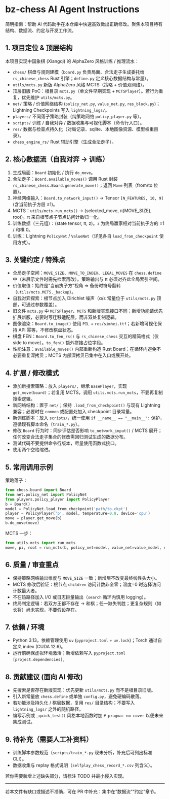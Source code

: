 # bz-chess AI Agent Instructions

简明指南：帮助 AI 代码助手在本仓库中快速高效做出正确修改。聚焦本项目特有结构、数据流、约定与开发工作流。

## 1. 项目定位 & 顶层结构
本项目实现中国象棋 (Xiangqi) 的 AlphaZero 风格训练 / 推理流水：
- `chess/` 棋盘与规则建模（`board.py` 负责局面、合法走子生成委托给 `rs_chinese_chess` Rust 引擎；`define.py` 定义核心数据结构与常量）。
- `utils/mcts.py` 新版 AlphaZero 风格 MCTS（策略 + 价值双网络）。
- 顶层旧版 PoC：根目录 `mcts.py`（单文件早期实现 + `MCTSPlayer`）。若行为重复，优先维护 `utils/mcts.py`。
- `net/` 策略 / 价值网络结构 (`policy_net.py`, `value_net.py`, `res_block.py`)；Lightning Checkpoints 写入 `lightning_logs/`。
- `players/` 不同落子策略封装（纯策略网络 `policy_player.py` 等）。
- `scripts/` 训练 / 自我对弈 / 数据收集与可视化脚本（命令行入口）。
- `res/` 数据与检查点持久化（对局记录、sqlite、本地图像资源、模型权重目录）。
- `chess_engine_rs/` Rust 辅助引擎（生成合法走子）。

## 2. 核心数据流（自我对弈 → 训练）
1. 生成局面：`Board` 初始化 / 执行 `do_move`。
2. 合法走子：`Board.available_moves()` 调用 Rust 封装 `rs_chinese_chess.Board.generate_move()`；返回 `Move` 列表（from/to 位置）。
3. 神经网络输入：`Board.to_network_input()` -> Tensor `[N_FEATURES, 10, 9]` (含当前执子方层 ±1)。
4. MCTS：`utils/mcts.run_mcts()` -> (selected_move, π(MOVE_SIZE), root)。π 来自根节点子节点访问计数归一化。
5. 训练数据（三元组）：(state tensor, π, z)。`z` 为终局赢家相对当前执子方的 ±1 / 和棋 0。
6. 训练：Lightning `PolicyNet` / `ValueNet`（详见各自 `load_from_checkpoint` 使用方式）。

## 3. 关键约定 / 特殊点
- 全局走子空间：`MOVE_SIZE`、`MOVE_TO_INDEX`、`LEGAL_MOVES` 在 `chess.define` 中（未展示文件时需先检索再改）。策略输出与 π 必须对齐此全局索引空间。
- 价值取值：始终是“当前执子方”视角 => 备份时符号翻转（`utils/mcts.MCTS._backup`）。
- 自我对弈探索：根节点加入 Dirichlet 噪声（α/ε 常量位于 `utils/mcts.py` 顶部，可通过参数覆盖）。
- 旧文件 `mcts.py` 中 `MCTSPlayer`、`MCTS` 和新版实现接口不同；新增功能请优先扩展新版，必要时写迁移适配层，而非双处复制逻辑。
- 图像渲染：`Board.to_image()` 使用 `PIL` + `res/simhei.ttf`；若新增可视化保持 API 幂等，不修改棋盘状态。
- 棋盘 FEN：`Board.to_fen_rs()` 与 `rs_chinese_chess` 交互的精简格式（仅 side to move）。`to_fen()` 额外拼接占位字段。
- 性能注意：`available_moves()` 内部重新构造 Rust Board；在循环内避免不必要重复深拷贝；MCTS 内部深拷贝已集中在入口或展开处。

## 4. 扩展 / 修改模式
- 添加新搜索策略：放入 `players/`，继承 `BasePlayer`，实现 `get_move(board)`；若复用 MCTS，调用 `utils.mcts.run_mcts`，不要再复制搜索逻辑。
- 新网络结构：置于 `net/`；保持 `.load_from_checkpoint()` 与现有 Lightning 兼容；必要时在 `common` 或配置处加入 checkpoint 目录常量。
- 新训练脚本：放入 `scripts/`，统一使用 `if __name__ == "__main__":` 保护，遵循现有脚本命名（`train_*.py`）。
- 修改 `Board` 行为时：同步评估是否影响 `to_network_input()` / MCTS 展开；任何改变合法走子集合的修改需回归测试生成的数据分布。
- 测试代码不要提供命令行版本，尽量使用函数式接口。
- 使用两个空格缩进。

## 5. 常用调用示例
策略落子：
```python
from chess.board import Board
from net.policy_net import PolicyNet
from players.policy_player import PolicyPlayer
b = Board()
model = PolicyNet.load_from_checkpoint('path/to.ckpt')
player = PolicyPlayer('p', model, temperature=0.8, device='cpu')
move = player.get_move(b)
b.do_move(move)
```
MCTS 一步：
```python
from utils.mcts import run_mcts
move, pi, root = run_mcts(b, policy_net=model, value_net=value_model, n_simulations=400, temperature=1.0)
```

## 6. 质量 / 审查重点
- 保持策略网络输出维度与 `MOVE_SIZE` 一致；新增层不改变最终线性头大小。
- MCTS 修改后验证：根节点 `children` 访问计数非全零；温度=0 时选择访问计数最大者。
- 不在热路径加入 I/O 或日志巨量输出（`search` 循环内慎用 logging）。
- 终局判定逻辑：若双方王都不存在 -> 和棋；任一缺失判胜；更复杂规则（如长将）尚未实现，不要假设存在。

## 7. 依赖 / 环境
- Python 3.13，依赖管理使用 `uv` (`pyproject.toml` + `uv.lock`)；Torch 通过自定义 index (CUDA 12.6)。
- 运行前确保虚拟环境激活；新增依赖写入 `pyproject.toml` `[project.dependencies]`。

## 8. 贡献建议 (面向 AI 修改)
- 先搜索是否存在新版实现：优先更新 `utils/mcts.py` 而不是根目录旧版。
- 引入新常量放 `chess.define` 或单独 `config.py`，避免硬编码散落。
- 若功能涉及持久化 / 棋局数据，复用 `res/` 目录结构；不要写入 `lightning_logs/` 之外的随机路径。
- 编写示例或 `_quick_test()` 风格本地函数时加 `# pragma: no cover` 以便未来集成测试。

## 9. 待补充（需要人工补资料）
- 训练脚本参数规范（`scripts/train_*.py` 现未分析，补充后可列出标准 CLI）。
- 数据收集与 replay 格式说明（`selfplay_chess_record_*.csv` 列含义）。

若你需要新增上述缺失部分，请标注 TODO 并最小侵入实现。

---
若本文件有缺口或描述不准确，可在 PR 中补充：集中在“数据流”“约定”章节。
